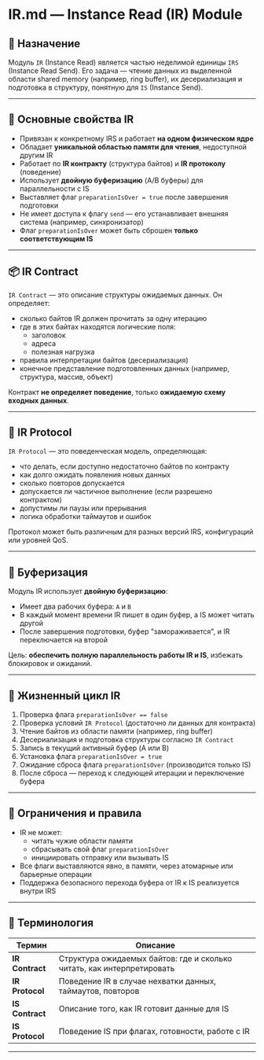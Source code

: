 # IR.md — Instance Read (IR) Module

## 🧠 Назначение

Модуль `IR` (Instance Read) является частью неделимой единицы `IRS` (Instance Read Send). Его задача — чтение данных из выделенной области shared memory (например, ring buffer), их десериализация и подготовка в структуру, понятную для `IS` (Instance Send).

---

## 🔧 Основные свойства IR

- Привязан к конкретному IRS и работает **на одном физическом ядре**
- Обладает **уникальной областью памяти для чтения**, недоступной другим IR
- Работает по **IR контракту** (структура байтов) и **IR протоколу** (поведение)
- Использует **двойную буферизацию** (A/B буферы) для параллельности с IS
- Выставляет флаг `preparationIsOver = true` после завершения подготовки
- Не имеет доступа к флагу `send` — его устанавливает внешняя система (например, синхронизатор)
- Флаг `preparationIsOver` может быть сброшен **только соответствующим IS**

---

## 📦 IR Contract

`IR Contract` — это описание структуры ожидаемых данных. Он определяет:

- сколько байтов IR должен прочитать за одну итерацию
- где в этих байтах находятся логические поля:
    - заголовок
    - адреса
    - полезная нагрузка
- правила интерпретации байтов (десериализация)
- конечное представление подготовленных данных (например, структура, массив, объект)

Контракт **не определяет поведение**, только **ожидаемую схему входных данных**.

---

## 📜 IR Protocol

`IR Protocol` — это поведенческая модель, определяющая:

- что делать, если доступно недостаточно байтов по контракту
- как долго ожидать появления новых данных
- сколько повторов допускается
- допускается ли частичное выполнение (если разрешено контрактом)
- допустимы ли паузы или прерывания
- логика обработки таймаутов и ошибок

Протокол может быть различным для разных версий IRS, конфигураций или уровней QoS.

---

## 🔁 Буферизация

Модуль IR использует **двойную буферизацию**:

- Имеет два рабочих буфера: `A` и `B`
- В каждый момент времени IR пишет в один буфер, а IS может читать другой
- После завершения подготовки, буфер "замораживается", и IR переключается на второй

Цель: **обеспечить полную параллельность работы IR и IS**, избежать блокировок и ожиданий.

---

## 🔄 Жизненный цикл IR

1. Проверка флага `preparationIsOver == false`
2. Проверка условий `IR Protocol` (достаточно ли данных для контракта)
3. Чтение байтов из области памяти (например, ring buffer)
4. Десериализация и подготовка структуры согласно `IR Contract`
5. Запись в текущий активный буфер (A или B)
6. Установка флага `preparationIsOver = true`
7. Ожидание сброса флага `preparationIsOver` (производится только IS)
8. После сброса — переход к следующей итерации и переключение буфера

---

## 🔐 Ограничения и правила

- IR не может:
    - читать чужие области памяти
    - сбрасывать свой флаг `preparationIsOver`
    - инициировать отправку или вызывать IS
- Все флаги выставляются явно, в памяти, через атомарные или барьерные операции
- Поддержка безопасного перехода буфера от IR к IS реализуется внутри IRS

---

## 📘 Терминология

| Термин         | Описание                                                                 |
|----------------|--------------------------------------------------------------------------|
| **IR Contract**     | Структура ожидаемых байтов: где и сколько читать, как интерпретировать |
| **IR Protocol**     | Поведение IR в случае нехватки данных, таймаутов, повторов           |
| **IS Contract**     | Описание того, как IR готовит данные для IS                         |
| **IS Protocol**     | Поведение IS при флагах, готовности, работе с IR                    |

---